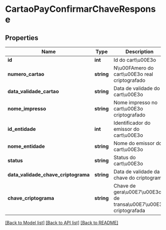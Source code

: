 # CartaoPayConfirmarChaveResponse

## Properties
Name | Type | Description | Notes
------------ | ------------- | ------------- | -------------
**id** | **int** | Id do cart\u00E3o | [optional] 
**numero_cartao** | **string** | N\u00FAmero do cart\u00E3o real criptografado | [optional] 
**data_validade_cartao** | **string** | Data de validade do cart\u00E3o | [optional] 
**nome_impresso** | **string** | Nome impresso no cart\u00E3o criptografado | [optional] 
**id_entidade** | **int** | Identificador do emissor do cart\u00E3o | [optional] 
**nome_entidade** | **string** | Nome do emissor do cart\u00E3o | [optional] 
**status** | **string** | Status do cart\u00E3o | [optional] 
**data_validade_chave_criptograma** | **string** | Data de validade da chave do criptograma | [optional] 
**chave_criptograma** | **string** | Chave de gera\u00E7\u00E3o de transa\u00E7\u00E3o criptografada | [optional] 

[[Back to Model list]](../README.md#documentation-for-models) [[Back to API list]](../README.md#documentation-for-api-endpoints) [[Back to README]](../README.md)


